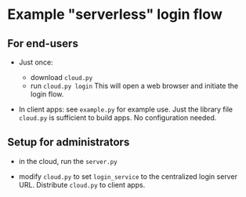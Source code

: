 # Example "serverless" login flow

## For end-users

- Just once:
  - download `cloud.py`
  - run `cloud.py login`
    This will open a web browser and initiate the login flow.

- In client apps: see `example.py` for example use.
  Just the library file `cloud.py` is sufficient to build apps.
  No configuration needed.


## Setup for administrators

- in the cloud, run the `server.py`

- modify `cloud.py` to set `login_service` to the centralized login
  server URL. Distribute `cloud.py` to client apps.

